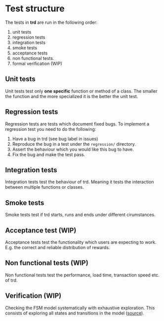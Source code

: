 # Test structure

The tests in **trd** are run in the following order:
1. unit tests
2. regression tests
3. integration tests
4. smoke tests
5. acceptance tests
6. non functional tests.
7. formal verification (WIP)

## Unit tests
Unit tests test only **one specific** function or method of a class. 
The smaller the function and the more specialized it is the better the unit test.

## Regression tests
Regression tests are tests which document fixed bugs.
To implement a regression test you need to do the following:
1. Have a bug in trd (see bug label in issues)
2. Reproduce the bug in a test under the `regression/` directory.
3. Assert the behaviour which you would like this bug to have.
4. Fix the bug and make the test pass.

## Integration tests
Integration tests test the behaviour of trd. Meaning it tests the interaction between multiple functions or classes.

## Smoke tests
Smoke tests test if trd starts, runs and ends under different cirumstances.

## Acceptance test (WIP)
Acceptance tests test the functionality which users are expecting to work. 
E.g. the correct and reliable distribution of rewards.

## Non functional tests (WIP)
Non functional tests test the performance, load time, transaction speed etc. of trd.

## Verification (WIP)
Checking the FSM model systematically with exhaustive exploration. 
This consists of exploring all states and transitions in the model ([source](https://en.wikipedia.org/wiki/Formal_verification)).